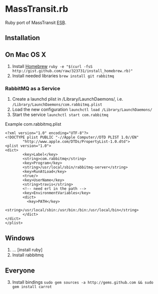 MassTransit.rb
==============

Ruby port of MassTransit <abbr title="Enterprise Service Bus">ESB</abbr>.

Installation
------------

On Mac OS X
-----------
1. Install [Homebrew](http://wiki.github.com/mxcl/homebrew/installation) 
`ruby -e "$(curl -fsS http://gist.github.com/raw/323731/install_homebrew.rb)"` 
2. Install needed libraries `brew install git rabbitmq`

<h3>RabbitMQ as a Service</h3>

1. Create a launchd plist in /Library/LaunchDaemons/, i.e. `/Library/LaunchDaemons/com.rabbitmq.plist`
2. Load the new configuration `launchctl load /Library/LaunchDaemons/`
3. Start the service `launchctl start com.rabbitmq`

Example com.rabbitmq.plist
<pre><code>&lt;?xml version="1.0" encoding="UTF-8"?>
&lt;!DOCTYPE plist PUBLIC "-//Apple Computer//DTD PLIST 1.0//EN"
        "http://www.apple.com/DTDs/PropertyList-1.0.dtd">
&lt;plist version="1.0">
&lt;dict>
        &lt;key>Label&lt;/key>
        &lt;string>com.rabbitmq&lt;/string>
        &lt;key>Program&lt;/key>
        &lt;string>/usr/local/sbin/rabbitmq-server&lt;/string>
        &lt;key>RunAtLoad&lt;/key>
        &lt;true/>
        &lt;key>UserName&lt;/key>
        &lt;string>travis&lt;/string>
        &lt;!-- need erl in the path -->
        &lt;key>EnvironmentVariables&lt;/key>
        &lt;dict>
          &lt;key>PATH&lt;/key>
          &lt;string>/usr/local/sbin:/usr/bin:/bin:/usr/local/bin&lt;/string>
        &lt;/dict>
&lt;/dict>
&lt;/plist></code></pre>

Windows
-------
1. ... [install ruby]
2. Install rabbitmq

Everyone
--------
3. Install bindings `sudo gem sources -a http://gems.github.com && sudo gem install carrot`
